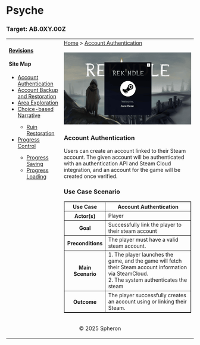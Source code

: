 # Psyche

### Target: AB.0XY.00Z

<table>
    <tr>
        <td valign = "top">
            <h4><a href="../README.md">Revisions</a></h4>
            <h4>Site Map</h4>
            <ul>
                <li><a href="account-authentication.md">Account Authentication</a></li>
                <li><a href="account-backup-and-restoration.md">Account Backup and Restoration</a></li>
                <li><a href="area-exploration.md">Area Exploration</a></li>
                <li><a href="choice-based-narrative.md">Choice-based Narrative</a></li>
                <ul>
                    <li><a href="ruin-restoration.md">Ruin Restoration</a></li>
                </ul>
                <li><a href="progress-control.md">Progress Control</a></li>
                <ul>
                    <li><a href="progress-saving.md">Progress Saving</a></li>
                    <li><a href="progress-loading.md">Progress Loading</a></li>
                </ul>
            </ul>
            <br>
        </td>
        <td valign ="top">   
           <a href="https://github.com/Jhanez27/psyche">Home</a> &gt; <a href="https://github.com/Jhanez27/psyche/blob/main/docs/account-authentication.md">Account Authentication</a>
           <br> <br>
          <img src="images/account-authentication.png">
          <h3>Account Authentication</h3>
        <span>Users can create an account linked to their Steam account. The given account will be authenticated with an authentication API and Steam Cloud integration, and an account for the game will be created once verified.
        <h3>Use Case Scenario</h3>
        <table border="1">
        <tr>
            <th>Use Case</th>
            <th>Account Authentication</th>
        </tr>
        <tr>
            <th>Actor(s)</th>
            <td>Player</td>
        </tr>
        <tr>
            <th>Goal</th>
            <td>Successfully link the player to their steam account</td>
        </tr>
        <tr>
            <th>Preconditions</th>
            <td>The player must have a valid steam account.</td>
        </tr>
        <tr>
            <th>Main Scenario</th>
            <td>
                1. The player launches the game, and the game will fetch their Steam account information via SteamCloud.<br>
                2. The system authenticates the steam 
            </td>
        </tr>
        <tr>
            <th>Outcome</th>
            <td><span>The player successfully creates an account using or linking their Steam. </span></td>
        </tr>
    </table>
       </span>
        </td>
    </tr>
    <tr>
        <td colspan="2"><p align="center">© 2025 Spheron</p>
</td>
    </tr>
</table>
